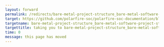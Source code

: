 ```yaml
---
layout: forward
permalink: /redirects/bare-metal-project-structure_bare-metal-software-project-structure
target: https://github.com/polarfire-soc/polarfire-soc-documentation/blob/master/bare-metal-project-structure/bare-metal-software-project-structure.md
targetname: bare-metal-project-structure_bare-metal-software-project-structure
targettitle: taking you to bare-metal-project-structure_bare-metal-software-project-structure
time: 0
message: this page has moved
---
```

